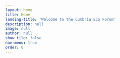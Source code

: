 ```yaml
---
layout: home
title: Home
landing-title: 'Welcome to the Cumbria Eco Forum'
description: null
image: null
author: null
show_tile: false
nav-menu: true
order: 0
---
```

